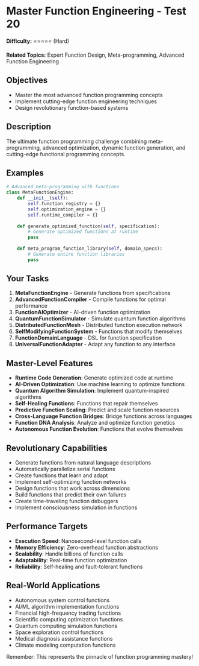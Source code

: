# Master Function Engineering - Test 20

**Difficulty:** ⭐⭐⭐⭐⭐ (Hard)

**Related Topics:** Expert Function Design, Meta-programming, Advanced Function Engineering

## Objectives

- Master the most advanced function programming concepts
- Implement cutting-edge function engineering techniques
- Design revolutionary function-based systems

## Description

The ultimate function programming challenge combining meta-programming, advanced optimization, dynamic function generation, and cutting-edge functional programming concepts.

## Examples

```python
# Advanced meta-programming with functions
class MetaFunctionEngine:
    def __init__(self):
        self.function_registry = {}
        self.optimization_engine = {}
        self.runtime_compiler = {}
    
    def generate_optimized_function(self, specification):
        # Generate optimized functions at runtime
        pass
    
    def meta_program_function_library(self, domain_specs):
        # Generate entire function libraries
        pass
```

## Your Tasks

1. **MetaFunctionEngine** - Generate functions from specifications
2. **AdvancedFunctionCompiler** - Compile functions for optimal performance
3. **FunctionAIOptimizer** - AI-driven function optimization
4. **QuantumFunctionSimulator** - Simulate quantum function algorithms
5. **DistributedFunctionMesh** - Distributed function execution network
6. **SelfModifyingFunctionSystem** - Functions that modify themselves
7. **FunctionDomainLanguage** - DSL for function specification
8. **UniversalFunctionAdapter** - Adapt any function to any interface

## Master-Level Features

- **Runtime Code Generation**: Generate optimized code at runtime
- **AI-Driven Optimization**: Use machine learning to optimize functions
- **Quantum Algorithm Simulation**: Implement quantum-inspired algorithms
- **Self-Healing Functions**: Functions that repair themselves
- **Predictive Function Scaling**: Predict and scale function resources
- **Cross-Language Function Bridges**: Bridge functions across languages
- **Function DNA Analysis**: Analyze and optimize function genetics
- **Autonomous Function Evolution**: Functions that evolve themselves

## Revolutionary Capabilities

- Generate functions from natural language descriptions
- Automatically parallelize serial functions
- Create functions that learn and adapt
- Implement self-optimizing function networks
- Design functions that work across dimensions
- Build functions that predict their own failures
- Create time-traveling function debuggers
- Implement consciousness simulation in functions

## Performance Targets

- **Execution Speed**: Nanosecond-level function calls
- **Memory Efficiency**: Zero-overhead function abstractions
- **Scalability**: Handle billions of function calls
- **Adaptability**: Real-time function optimization
- **Reliability**: Self-healing and fault-tolerant functions

## Real-World Applications

- Autonomous system control functions
- AI/ML algorithm implementation functions
- Financial high-frequency trading functions
- Scientific computing optimization functions
- Quantum computing simulation functions
- Space exploration control functions
- Medical diagnosis assistance functions
- Climate modeling computation functions

Remember: This represents the pinnacle of function programming mastery!

